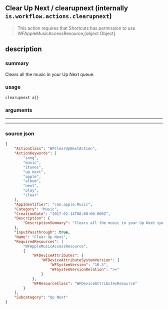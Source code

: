 
## Clear Up Next / clearupnext (internally `is.workflow.actions.clearupnext`)

> This action requires that Shortcuts has permission to use WFAppleMusicAccessResource,[object Object].


## description

### summary

Clears all the music in your Up Next queue.


### usage
```
clearupnext a{}
```

### arguments

---



---

### source json

```json
{
	"ActionClass": "WFClearUpNextAction",
	"ActionKeywords": [
		"song",
		"music",
		"itunes",
		"up next",
		"apple",
		"album",
		"next",
		"play",
		"clear"
	],
	"AppIdentifier": "com.apple.Music",
	"Category": "Music",
	"CreationDate": "2017-02-14T08:00:00.000Z",
	"Description": {
		"DescriptionSummary": "Clears all the music in your Up Next queue."
	},
	"InputPassthrough": true,
	"Name": "Clear Up Next",
	"RequiredResources": [
		"WFAppleMusicAccessResource",
		{
			"WFDeviceAttributes": {
				"WFDeviceAttributeSystemVersion": {
					"WFSystemVersion": "10.3",
					"WFSystemVersionRelation": ">="
				}
			},
			"WFResourceClass": "WFDeviceAttributesResource"
		}
	],
	"Subcategory": "Up Next"
}
```
